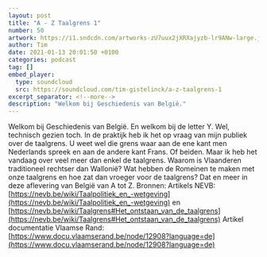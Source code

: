```yaml
---
layout: post
title: "A - Z Taalgrens 1"
number: 50
artwork: https://i1.sndcdn.com/artworks-zU7uux2jXRXajyzb-lr9ANw-large.jpg
author: Tim
date: 2021-01-13 20:01:50 +0100
categories: podcast
tag: []
embed_player:
  type: soundcloud
  src: https://soundcloud.com/tim-gistelinck/a-z-taalgrens-1
excerpt_separator: <!--more-->
description: "Welkom bij Geschiedenis van België."
---
```

Welkom bij Geschiedenis van België. En welkom bij de letter Y. Wel, technisch gezien toch. In de praktijk heb ik het op vraag van mijn publiek over de taalgrens. U weet wel die grens waar aan de ene kant men Nederlands spreek en aan de andere kant Frans. Of beiden. Maar ik heb het vandaag over veel meer dan enkel de taalgrens. Waarom is Vlaanderen traditioneel rechtser dan Wallonië? Wat hebben de Romeinen te maken met onze taalgrens en hoe zat dan vroeger voor de taalgrens? Dat en meer in deze aflevering van België van A tot Z.
Bronnen: 
Artikels NEVB: [https://nevb.be/wiki/Taalpolitiek_en_-wetgeving](https://nevb.be/wiki/Taalpolitiek_en_-wetgeving) en [https://nevb.be/wiki/Taalgrens#Het_ontstaan_van_de_taalgrens](https://nevb.be/wiki/Taalgrens#Het_ontstaan_van_de_taalgrens)
Artikel documentatie Vlaamse Rand: [https://www.docu.vlaamserand.be/node/12908?language=de](https://www.docu.vlaamserand.be/node/12908?language=de)